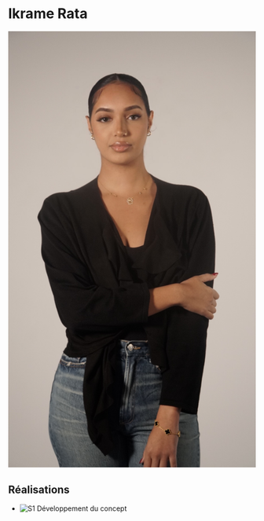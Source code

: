 # Ikrame Rata

![Chef de projet](/medias/images/equipe/ikrame.jpg)

## Réalisations

 <!-- Une image par semaine de la réalisation dont tu es le plus fier avec une légende -->

- ![S1 Développement du concept](https://fakeimg.pl/400x400?text=Concept)
